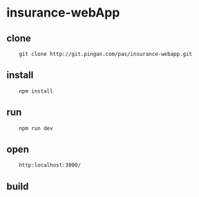 <h1>insurance-webApp</h1>

## clone
```
    git clone http://git.pingan.com/pas/insurance-webapp.git
```

## install

```
    npm install
```

## run

```
    npm run dev
```   

## open

```
    http:localhost:3000/
```

## build   
